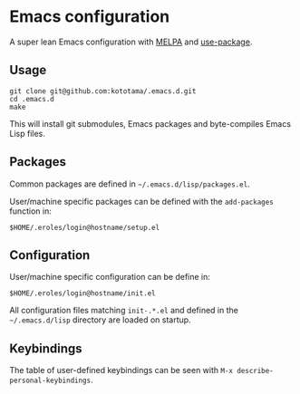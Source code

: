 # Emacs configuration

A super lean Emacs configuration with [MELPA](http://melpa.milkbox.net/) and [use-package](https://github.com/jwiegley/use-package).


## Usage

    git clone git@github.com:kototama/.emacs.d.git
    cd .emacs.d
    make

This will install git submodules, Emacs packages and byte-compiles
Emacs Lisp files.

## Packages

Common packages are defined in ```~/.emacs.d/lisp/packages.el```.

User/machine specific packages can be defined with the
```add-packages``` function in:

    $HOME/.eroles/login@hostname/setup.el

## Configuration

User/machine specific configuration can be define in:

    $HOME/.eroles/login@hostname/init.el

All configuration files matching ```init-.*.el``` and defined in the
```~/.emacs.d/lisp``` directory are loaded on startup.

## Keybindings

The table of user-defined keybindings can be seen with ```M-x
describe-personal-keybindings```.
